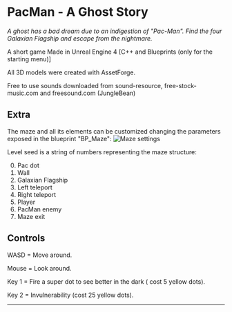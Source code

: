 # PacMan - A Ghost Story


*A ghost has a bad dream due to an indigestion of "Pac-Man". Find the four Galaxian Flagship and escape from the nightmare.*

A short game Made in Unreal Engine 4 [C++ and Blueprints (only for the starting menu)]

All 3D models were created with AssetForge.

Free to use sounds downloaded from sound-resource, free-stock-music.com and freesound.com (JungleBean)


## Extra
The maze and all its elements can be customized changing the parameters exposed  in the blueprint "BP_Maze":
![Maze settings](https://i.imgur.com/QMa2kb0.png)

Level seed is a string of numbers representing the maze structure:

 0. Pac dot
 1. Wall
 2. Galaxian Flagship
 3. Left teleport
 4. Right teleport
 5. Player
 6. PacMan enemy
 7. Maze exit


## Controls

WASD = Move around.

Mouse = Look around.

Key 1 = Fire a super dot to see better in the dark ( cost 5 yellow dots).

Key 2 = Invulnerability (cost 25 yellow dots).

--------------------------------------------
